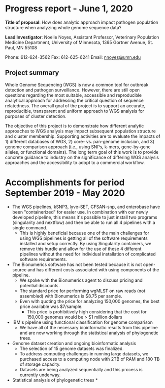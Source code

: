 # Progress report - June 1, 2020

**Title of proposal**: How does analytic approach impact pathogen population structure when analyzing whole genome sequence data?

**Lead Investigator**:
Noelle Noyes, Assistant Professor, Veterinary Population Medicine Department, University of
Minnesota, 1365 Gortner Avenue, St. Paul, MN 55108

Phone: 612-624-3562
Fax: 612-625-6241 Email: nnoyes@umn.edu

## Project summary
Whole Genome Sequencing (WGS) is now a common tool for outbreak detection and pathogen surveillance. However, there are still open questions regarding the most suitable, accessible and reproducible analytical approach for addressing the critical question of sequence relatedness. The overall goal of the project is to support an accurate, reproducible, transparent and uniform approach to WGS analysis for purposes of cluster detection. 

The objective of this project is to demonstrate how different analytic approaches to WGS analysis may impact subsequent population structure and cluster membership. Supporting activities are to evaluate the impacts of 1) different databases of WGS, 2) core- vs. pan-genome inclusion, and 3) genome comparison approach (i.e., using SNPs, k-mers, gene-by-gene alleles, or functional domains). The long term goal of this work is to provide concrete guidance to industry on the significance of differing WGS analysis approaches and the accessibility to adopt to a commercial workflow.

# Accomplishments for period September 2019 - May 2020

* The WGS pipelines, kSNP3, lyve-SET, CFSAN-snp, and enterobase have been "containerized" for easier use. In combination with our newly developed pipeline, this means it's possible to just install two programs (singularity and nextflow) and then be able to run all 4 pipelines with a single command.
  * This is highly beneficial because one of the main challenges for using WGS pipelines is getting all of the software requirements installed and setup correctly. By using Singularity containers, we remove this hurdle and allow for the use of these 4 different pipelines without the need for individual installation of complicated software requirements.
* The Bionumerics software has not been tested because it is not open-source and has different costs associated with using components of the pipeline.
  * We spoke with the Bionumerics agent to discuss pricing and potential discounts.
  * The standard price for performing wgMLST on raw reads (not assembled) with Bionumerics is $8.75 per sample.
  * Even with quoting the price for analyzing 150,000 genomes, the best price available was $7/sample.
    * This price is prohibitively high considering that the cost for 150,000 genomes would be > $1 million dollars
* IBM's pipeline using functional classification for genome comparison
  * We have all of the necessary bioinformatic results from this pipeline and are now working through the statistical analysis of phylogenetic trees. 
* Genome dataset creation and ongoing bioinformatic analysis
  * The selection of 15 genome datasets was finalized.
  * To address computing challenges in running large datasets, we purchased access to a computing node with 2TB of RAM and 180 TB of storage capacity.
  * Datasets are being analyzed sequentially and this process is currently underway.
* Statistical analysis of phylogenetic trees
  * 
